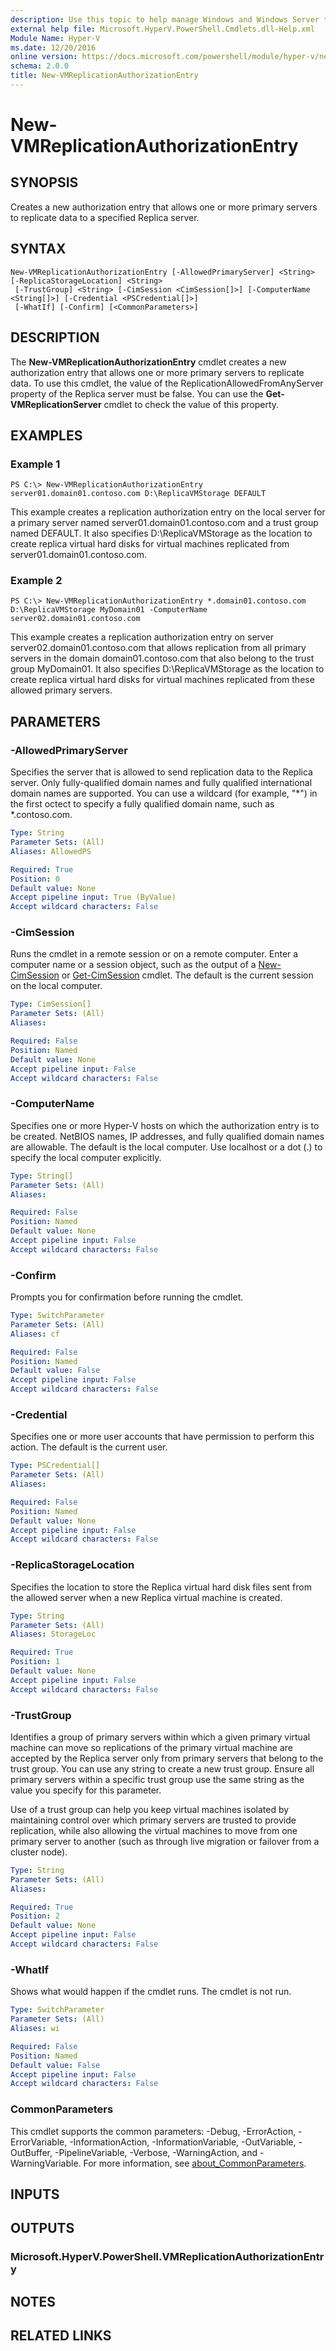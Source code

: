 ```yaml
---
description: Use this topic to help manage Windows and Windows Server technologies with Windows PowerShell.
external help file: Microsoft.HyperV.PowerShell.Cmdlets.dll-Help.xml
Module Name: Hyper-V
ms.date: 12/20/2016
online version: https://docs.microsoft.com/powershell/module/hyper-v/new-vmreplicationauthorizationentry?view=windowsserver2019-ps&wt.mc_id=ps-gethelp
schema: 2.0.0
title: New-VMReplicationAuthorizationEntry
---
```


# New-VMReplicationAuthorizationEntry

## SYNOPSIS
Creates a new authorization entry that allows one or more primary servers to replicate data to a specified Replica server.

## SYNTAX

```
New-VMReplicationAuthorizationEntry [-AllowedPrimaryServer] <String> [-ReplicaStorageLocation] <String>
 [-TrustGroup] <String> [-CimSession <CimSession[]>] [-ComputerName <String[]>] [-Credential <PSCredential[]>]
 [-WhatIf] [-Confirm] [<CommonParameters>]
```

## DESCRIPTION
The **New-VMReplicationAuthorizationEntry** cmdlet creates a new authorization entry that allows one or more primary servers to replicate data.
To use this cmdlet, the value of the ReplicationAllowedFromAnyServer property of the Replica server must be false.
You can use the **Get-VMReplicationServer** cmdlet to check the value of this property.

## EXAMPLES

### Example 1
```
PS C:\> New-VMReplicationAuthorizationEntry server01.domain01.contoso.com D:\ReplicaVMStorage DEFAULT
```

This example creates a replication authorization entry on the local server for a primary server named server01.domain01.contoso.com and a trust group named DEFAULT.
It also specifies D:\ReplicaVMStorage as the location to create replica virtual hard disks for virtual machines replicated from server01.domain01.contoso.com.

### Example 2
```
PS C:\> New-VMReplicationAuthorizationEntry *.domain01.contoso.com D:\ReplicaVMStorage MyDomain01 -ComputerName server02.domain01.contoso.com
```

This example creates a replication authorization entry on server server02.domain01.contoso.com that allows replication from all primary servers in the domain domain01.contoso.com that also belong to the trust group MyDomain01.
It also specifies D:\ReplicaVMStorage as the location to create replica virtual hard disks for virtual machines replicated from these allowed primary servers.

## PARAMETERS

### -AllowedPrimaryServer
Specifies the server that is allowed to send replication data to the Replica server.
Only fully-qualified domain names and fully qualified international domain names are supported.
You can use a wildcard (for example, "*") in the first octect to specify a fully qualified domain name, such as *.contoso.com.

```yaml
Type: String
Parameter Sets: (All)
Aliases: AllowedPS

Required: True
Position: 0
Default value: None
Accept pipeline input: True (ByValue)
Accept wildcard characters: False
```

### -CimSession
Runs the cmdlet in a remote session or on a remote computer.
Enter a computer name or a session object, such as the output of a [New-CimSession](https://go.microsoft.com/fwlink/p/?LinkId=227967) or [Get-CimSession](https://go.microsoft.com/fwlink/p/?LinkId=227966) cmdlet.
The default is the current session on the local computer.

```yaml
Type: CimSession[]
Parameter Sets: (All)
Aliases: 

Required: False
Position: Named
Default value: None
Accept pipeline input: False
Accept wildcard characters: False
```

### -ComputerName
Specifies one or more Hyper-V hosts on which the authorization entry is to be created.
NetBIOS names, IP addresses, and fully qualified domain names are allowable.
The default is the local computer.
Use localhost or a dot (.) to specify the local computer explicitly.

```yaml
Type: String[]
Parameter Sets: (All)
Aliases: 

Required: False
Position: Named
Default value: None
Accept pipeline input: False
Accept wildcard characters: False
```

### -Confirm
Prompts you for confirmation before running the cmdlet.

```yaml
Type: SwitchParameter
Parameter Sets: (All)
Aliases: cf

Required: False
Position: Named
Default value: False
Accept pipeline input: False
Accept wildcard characters: False
```

### -Credential
Specifies one or more user accounts that have permission to perform this action.
The default is the current user.

```yaml
Type: PSCredential[]
Parameter Sets: (All)
Aliases: 

Required: False
Position: Named
Default value: None
Accept pipeline input: False
Accept wildcard characters: False
```

### -ReplicaStorageLocation
Specifies the location to store the Replica virtual hard disk files sent from the allowed server when a new Replica virtual machine is created.

```yaml
Type: String
Parameter Sets: (All)
Aliases: StorageLoc

Required: True
Position: 1
Default value: None
Accept pipeline input: False
Accept wildcard characters: False
```

### -TrustGroup
Identifies a group of primary servers within which a given primary virtual machine can move so replications of the primary virtual machine are accepted by the Replica server only from primary servers that belong to the trust group.
You can use any string to create a new trust group.
Ensure all primary servers within a specific trust group use the same string as the value you specify for this parameter.

Use of a trust group can help you keep virtual machines isolated by maintaining control over which primary servers are trusted to provide replication, while also allowing the virtual machines to move from one primary server to another (such as through live migration or failover from a cluster node).

```yaml
Type: String
Parameter Sets: (All)
Aliases: 

Required: True
Position: 2
Default value: None
Accept pipeline input: False
Accept wildcard characters: False
```

### -WhatIf
Shows what would happen if the cmdlet runs.
The cmdlet is not run.

```yaml
Type: SwitchParameter
Parameter Sets: (All)
Aliases: wi

Required: False
Position: Named
Default value: False
Accept pipeline input: False
Accept wildcard characters: False
```

### CommonParameters
This cmdlet supports the common parameters: -Debug, -ErrorAction, -ErrorVariable, -InformationAction, -InformationVariable, -OutVariable, -OutBuffer, -PipelineVariable, -Verbose, -WarningAction, and -WarningVariable. For more information, see [about_CommonParameters](https://go.microsoft.com/fwlink/?LinkID=113216).

## INPUTS

## OUTPUTS

### Microsoft.HyperV.PowerShell.VMReplicationAuthorizationEntry

## NOTES

## RELATED LINKS

